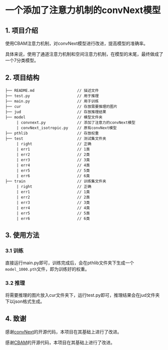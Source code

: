 # 一个添加了注意力机制的convNext模型

## 1. 项目介绍
使用CBAM注意力机制，对convNext模型进行改进，提高模型的准确率。

具体来说，使用了通道注意力机制和空间注意力机制，在模型的末尾，最终做成了一个7分类模型。

## 2. 项目结构
```
├── README.md                   // 描述文件
├── test.py                     // 用于推理
├── main.py                     // 用于训练
├── cur                         // 存放需要推理的图片
├── jud                         // 存放推理结果
├── model                       // 模型文件夹
     | convnext.py              // 添加了注意力的convNext模型
     | convNext_isotropic.py    // 原有convNext模型
├── pthlib                      // 存放权重
├── test                        // 测试集文件夹
     | right                    // 正确
     | err1                     // 1类
     | err2                     // 2类
     | err3                     // 3类
     | err4                     // 4类
     | err5                     // 5类
     | err6                     // 6类
├── train                       // 训练集文件夹
     | right                    // 正确
     | err1                     // 1类
     | err2                     // 2类
     | err3                     // 3类
     | err4                     // 4类
     | err5                     // 5类
     | err6                     // 6类
```

## 3. 使用方法
### 3.1 训练
直接运行main.py即可，训练完成后，会在pthlib文件夹下生成一个`model_1000.pth`文件，即为训练好的权重。
### 3.2 推理
将需要推理的图片放入cur文件夹下，运行test.py即可，推理结果会在jud文件夹下以json格式生成。

## 4. 致谢
感谢[convNext](https://github.com/facebookresearch/ConvNeXt)的开源代码，本项目在其基础上进行了改进。

感谢[CBAM](https://github.com/luuuyi/CBAM.PyTorch)的开源代码，本项目在其基础上进行了改进。

